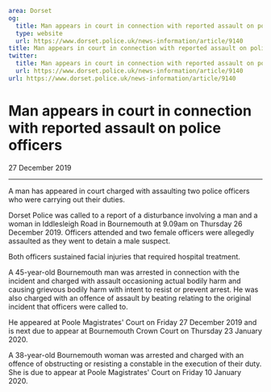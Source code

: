```yaml
area: Dorset
og:
  title: Man appears in court in connection with reported assault on police officers
  type: website
  url: https://www.dorset.police.uk/news-information/article/9140
title: Man appears in court in connection with reported assault on police officers |
twitter:
  title: Man appears in court in connection with reported assault on police officers
  url: https://www.dorset.police.uk/news-information/article/9140
url: https://www.dorset.police.uk/news-information/article/9140
```

# Man appears in court in connection with reported assault on police officers

27 December 2019

* * *

A man has appeared in court charged with assaulting two police officers who were carrying out their duties.

Dorset Police was called to a report of a disturbance involving a man and a woman in Iddlesleigh Road in Bournemouth at 9.09am on Thursday 26 December 2019. Officers attended and two female officers were allegedly assaulted as they went to detain a male suspect.

Both officers sustained facial injuries that required hospital treatment.

A 45-year-old Bournemouth man was arrested in connection with the incident and charged with assault occasioning actual bodily harm and causing grievous bodily harm with intent to resist or prevent arrest. He was also charged with an offence of assault by beating relating to the original incident that officers were called to.

He appeared at Poole Magistrates' Court on Friday 27 December 2019 and is next due to appear at Bournemouth Crown Court on Thursday 23 January 2020.

A 38-year-old Bournemouth woman was arrested and charged with an offence of obstructing or resisting a constable in the execution of their duty. She is due to appear at Poole Magistrates' Court on Friday 10 January 2020.
